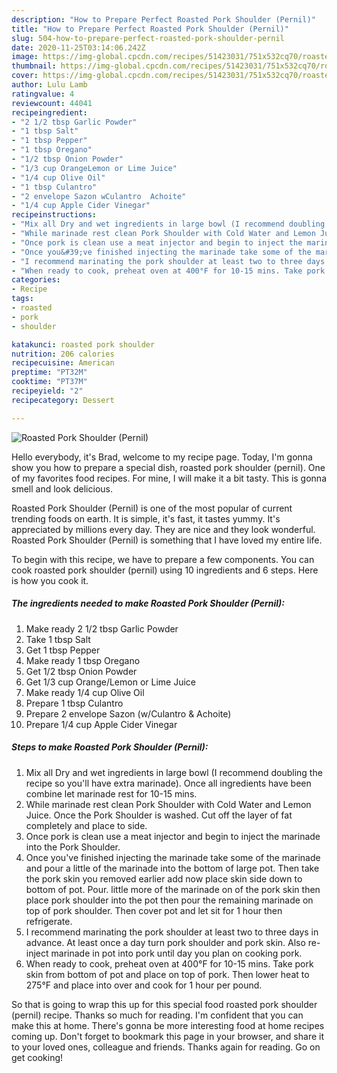 ```yaml
---
description: "How to Prepare Perfect Roasted Pork Shoulder (Pernil)"
title: "How to Prepare Perfect Roasted Pork Shoulder (Pernil)"
slug: 504-how-to-prepare-perfect-roasted-pork-shoulder-pernil
date: 2020-11-25T03:14:06.242Z
image: https://img-global.cpcdn.com/recipes/51423031/751x532cq70/roasted-pork-shoulder-pernil-recipe-main-photo.jpg
thumbnail: https://img-global.cpcdn.com/recipes/51423031/751x532cq70/roasted-pork-shoulder-pernil-recipe-main-photo.jpg
cover: https://img-global.cpcdn.com/recipes/51423031/751x532cq70/roasted-pork-shoulder-pernil-recipe-main-photo.jpg
author: Lulu Lamb
ratingvalue: 4
reviewcount: 44041
recipeingredient:
- "2 1/2 tbsp Garlic Powder"
- "1 tbsp Salt"
- "1 tbsp Pepper"
- "1 tbsp Oregano"
- "1/2 tbsp Onion Powder"
- "1/3 cup OrangeLemon or Lime Juice"
- "1/4 cup Olive Oil"
- "1 tbsp Culantro"
- "2 envelope Sazon wCulantro  Achoite"
- "1/4 cup Apple Cider Vinegar"
recipeinstructions:
- "Mix all Dry and wet ingredients in large bowl (I recommend doubling the recipe so you&#39;ll have extra marinade). Once all ingredients have been combine let marinade rest for 10-15 mins."
- "While marinade rest clean Pork Shoulder with Cold Water and Lemon Juice. Once the Pork Shoulder is washed. Cut off the layer of fat completely and place to side."
- "Once pork is clean use a meat injector and begin to inject the marinade into the Pork Shoulder."
- "Once you&#39;ve finished injecting the marinade take some of the marinade and pour a little of the marinade into the bottom of large pot. Then take the pork skin you removed earlier add now place skin side down to bottom of pot. Pour. little more of the marinade on of the pork skin then place pork shoulder into the pot then pour the remaining marinade on top of pork shoulder. Then cover pot and let sit for 1 hour then refrigerate."
- "I recommend marinating the pork shoulder at least two to three days in advance. At least once a day turn pork shoulder and pork skin. Also re-inject marinade in pot into pork until day you plan on cooking pork."
- "When ready to cook, preheat oven at 400°F for 10-15 mins. Take pork skin from bottom of pot and place on top of pork. Then lower heat to 275°F and place into over and cook for 1 hour per pound."
categories:
- Recipe
tags:
- roasted
- pork
- shoulder

katakunci: roasted pork shoulder 
nutrition: 206 calories
recipecuisine: American
preptime: "PT32M"
cooktime: "PT37M"
recipeyield: "2"
recipecategory: Dessert

---
```



![Roasted Pork Shoulder (Pernil)](https://img-global.cpcdn.com/recipes/51423031/751x532cq70/roasted-pork-shoulder-pernil-recipe-main-photo.jpg)

Hello everybody, it's Brad, welcome to my recipe page. Today, I'm gonna show you how to prepare a special dish, roasted pork shoulder (pernil). One of my favorites food recipes. For mine, I will make it a bit tasty. This is gonna smell and look delicious.

Roasted Pork Shoulder (Pernil) is one of the most popular of current trending foods on earth. It is simple, it's fast, it tastes yummy. It's appreciated by millions every day. They are nice and they look wonderful. Roasted Pork Shoulder (Pernil) is something that I have loved my entire life.




To begin with this recipe, we have to prepare a few components. You can cook roasted pork shoulder (pernil) using 10 ingredients and 6 steps. Here is how you cook it.

<!--inarticleads1-->

##### The ingredients needed to make Roasted Pork Shoulder (Pernil):

1. Make ready 2 1/2 tbsp Garlic Powder
1. Take 1 tbsp Salt
1. Get 1 tbsp Pepper
1. Make ready 1 tbsp Oregano
1. Get 1/2 tbsp Onion Powder
1. Get 1/3 cup Orange/Lemon or Lime Juice
1. Make ready 1/4 cup Olive Oil
1. Prepare 1 tbsp Culantro
1. Prepare 2 envelope Sazon (w/Culantro &amp; Achoite)
1. Prepare 1/4 cup Apple Cider Vinegar




<!--inarticleads2-->

##### Steps to make Roasted Pork Shoulder (Pernil):

1. Mix all Dry and wet ingredients in large bowl (I recommend doubling the recipe so you&#39;ll have extra marinade). Once all ingredients have been combine let marinade rest for 10-15 mins.
1. While marinade rest clean Pork Shoulder with Cold Water and Lemon Juice. Once the Pork Shoulder is washed. Cut off the layer of fat completely and place to side.
1. Once pork is clean use a meat injector and begin to inject the marinade into the Pork Shoulder.
1. Once you&#39;ve finished injecting the marinade take some of the marinade and pour a little of the marinade into the bottom of large pot. Then take the pork skin you removed earlier add now place skin side down to bottom of pot. Pour. little more of the marinade on of the pork skin then place pork shoulder into the pot then pour the remaining marinade on top of pork shoulder. Then cover pot and let sit for 1 hour then refrigerate.
1. I recommend marinating the pork shoulder at least two to three days in advance. At least once a day turn pork shoulder and pork skin. Also re-inject marinade in pot into pork until day you plan on cooking pork.
1. When ready to cook, preheat oven at 400°F for 10-15 mins. Take pork skin from bottom of pot and place on top of pork. Then lower heat to 275°F and place into over and cook for 1 hour per pound.




So that is going to wrap this up for this special food roasted pork shoulder (pernil) recipe. Thanks so much for reading. I'm confident that you can make this at home. There's gonna be more interesting food at home recipes coming up. Don't forget to bookmark this page in your browser, and share it to your loved ones, colleague and friends. Thanks again for reading. Go on get cooking!
